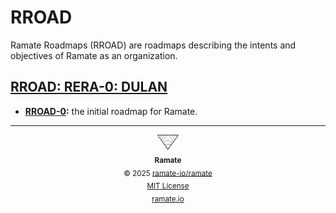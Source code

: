 # RROAD
Ramate Roadmaps (RROAD) are roadmaps describing the intents and objectives of Ramate as an organization.

<!--START OAC INDEX: DO NOT REMOVE THIS LINE -->
## [RROAD: RERA-0: DULAN](rera-000-000-000-dulan/README.md)
- **[RROAD-0](/rroad/rera-000-000-000-dulan/rroad-000-000-000/README.md):** the initial roadmap for Ramate.

<!--RAMATE FOOTER: DO NOT REMOVE THIS LINE-->
---

<div align="center">
  <a href="https://github.com/ramate-io/oac">
    <picture>
      <source srcset="/assets/ramate-inverted-transparent.png" media="(prefers-color-scheme: dark)">
      <img height="24" src="/assets/ramate-transparent.png" alt="Ramate"/>
    </picture>
  </a>
  <br/>
  <sub>
    <b>Ramate</b>
    <br/>
    &copy; 2025 <a href="https://github.com/ramate-io/ramate">ramate-io/ramate</a>
    <br/>
    <a href="https://github.com/ramate-io/ramate/blob/main/LICENSE">MIT License</a>
    <br/>
    <a href="https://www.ramate.io">ramate.io</a>
  </sub>
</div>

<!--END OAC INDEX: DO NOT REMOVE THIS LINE -->
